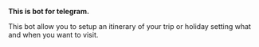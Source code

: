 **This is bot for telegram.**

This bot allow you to setup an itinerary of your trip or holiday setting what and when you want to visit.
